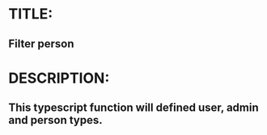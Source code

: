 # TITLE:
## Filter person

# DESCRIPTION:
## This typescript function will defined user, admin and person types. 